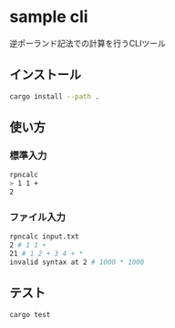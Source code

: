 # sample cli

逆ポーランド記法での計算を行うCLIツール

## インストール

```sh
cargo install --path .
```

## 使い方

### 標準入力

```sh
rpncalc 
> 1 1 +
2
```

### ファイル入力

```sh
rpncalc input.txt
2 # 1 1 +
21 # 1 2 + 3 4 + *
invalid syntax at 2 # 1000 * 1000
```

## テスト

```sh
cargo test
```
